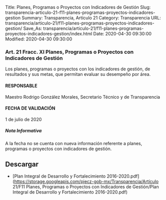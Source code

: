 Title: Planes, Programas o Proyectos con Indicadores de Gestión
Slug: transparencia-articulo-21-f11-planes-programas-proyectos-indicadores-gestion
Summary: Transparencia, Artículo 21
Category: Transparencia
URL: transparencia/articulo-21/f11-planes-programas-proyectos-indicadores-gestion/
Save_As: transparencia/articulo-21/f11-planes-programas-proyectos-indicadores-gestion/index.html
Date: 2020-04-30 09:30:00
Modified: 2020-04-30 09:30:00


### Art. 21 Fracc. XI Planes, Programas o Proyectos con Indicadores de Gestión

Los planes, programas o proyectos con los indicadores de gestión, de resultados y sus metas, que permitan evaluar su desempeño por área.

#### RESPONSABLE

Maestro Rodrigo González Morales, Secretario Técnico y de Transparencia

#### FECHA DE VALIDACIÓN

1 de julio de 2020

##### Nota Informativa

A la fecha no se cuenta con nueva información referente a planes, programas o proyectos con indicadores de gestión.


## Descargar


* [Plan Integral de Desarrollo y Fortalecimiento 2016-2020.pdf](https://storage.googleapis.com/pjecz-gob-mx/Transparencia/Artículo 21/F11 Planes, Programas o Proyectos con Indicadores de Gestión/Plan Integral de Desarrollo y Fortalecimiento 2016-2020.pdf)


